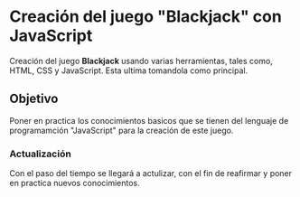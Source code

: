 
# Creación del juego "Blackjack" con JavaScript
Creación del juego **Blackjack** usando varias herramientas, tales como, HTML, CSS y JavaScript. Esta ultima tomandola como principal.

## Objetivo
Poner en practica los conocimientos basicos que se tienen del lenguaje de programamción "JavaScript"  para la creación de este juego.

### Actualización
Con el paso del tiempo se llegará a actulizar, con el fin de reafirmar y poner en practica nuevos conocimientos.
